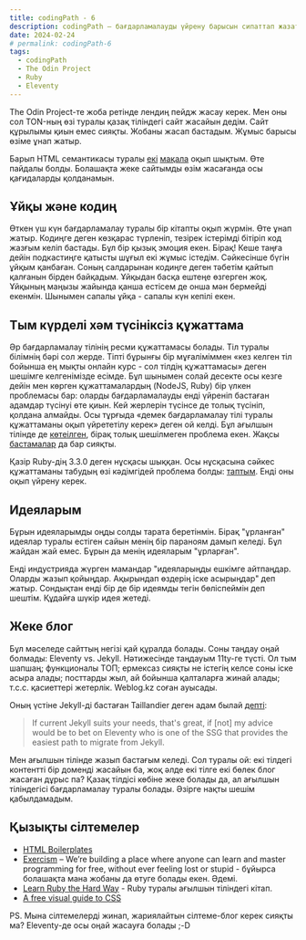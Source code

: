 ```yaml
---
title: codingPath - 6
description: codingPath – бағдарламалауды үйрену барысын сипаттап жазатын постарды біріктіретін тег. Бағдарламалауды өздігінен үйреніп жүрген адамдарға пайдалы болуы мүмкін.
date: 2024-02-24
# permalink: codingPath-6
tags:
  - codingPath
  - The Odin Project
  - Ruby
  - Eleventy
---
```


The Odin Project-те жоба ретінде лендиң пейдж жасау керек. Мен оны сол TON-ның өзі туралы қазақ тіліндегі сайт жасайын дедім. Сайт құрылымы қиын емес сияқты. Жобаны жасап бастадым. Жұмыс барысы өзіме ұнап жатыр.

Барып HTML семантикасы туралы [екі](https://web.dev/learn/html/semantic-html) [мақала](https://web.dev/learn/html/headings-and-sections) оқып шықтым. Өте пайдалы болды. Болашақта жеке сайтымды өзім жасағанда осы қағидаларды қолданамын.

<!--truncate-->

## Ұйқы және кодиң

Өткен үш күн бағдарламалау туралы бір кітапты оқып жүрмін. Өте ұнап жатыр. Кодиңге деген көзқарас түрленіп, тезірек істерімді бітіріп код жазғым келіп бастады. Бұл бір қызық эмоция екен. Бірақ! Кеше таңға дейін подкастиңге қатысты шұғыл екі жұмыс істедім. Сәйкесінше бүгін ұйқым қанбаған. Соның салдарынан кодиңге деген тәбетім қайтып қалғанын бірден байқадым. Ұйқыдан басқа ештеңе өзгерген жоқ. Ұйқының маңызы жайында қанша естісем де онша мән бермейді екенмін. Шынымен сапалы ұйқа - сапалы күн кепілі екен.

## Тым күрделі хәм түсініксіз құжаттама

Әр бағдарламалау тілінің ресми құжаттамасы болады. Тіл туралы білімнің бәрі сол жерде. Тіпті бұрынғы бір мұғаліміммен «кез келген тіл бойынша ең мықты онлайн курс - сол тілдің құжаттамасы» деген шешімге келгенімізде есімде. Бұл шынымен солай десекте осы кезге дейін мен көрген құжаттамалардың (NodeJS, Ruby) бір үлкен проблемасы бар: оларды бағдарламалауды енді үйреніп бастаған адамдар түсінуі өте қиын. Кей жерлерін түсінсе де толық түсініп, қолдана алмайды. Осы тұрғыда «демек бағдарламалау тілі туралы құжаттаманы оқып үйрететілу керек» деген ой келді. Бұл ағылшын тілінде де [көте](https://zverok.space/talks/#the-struggle-for-better-documentation-for-ruby-itself)[ілген](https://stackoverflow.com/questions/50688926/whats-the-most-official-documentation-of-or-way-to-learn-rubys-syntax), бірақ толық шешілмеген проблема екен. Жақсы [бастамалар](https://rubyreferences.github.io/) да бар сияқты.

Қазір Ruby-дің 3.3.0 деген нұсқасы шыққан. Осы нұсқасына сәйкес құжаттаманы табудың өзі кәдімгідей проблема болды: [таптым](https://docs.ruby-lang.org/en/3.3/index.html). Енді оны оқып үйрену керек.

## Идеяларым

Бұрын идеяларымды оңды солды тарата беретінмін. Бірақ "ұрланған" идеялар туралы естіген сайын менің бір параноям дамып келеді. Бұл жайдан жай емес. Бұрын да менің идеяларым "ұрларған".

<!-- Баяғыда мен Қазақ радиосында 3 ай істегенмін. Сондағы мақсатым: тікелей эфирде IT-тақырыбындағы бағдарлама жасау болған. Кейін тура мен ойластырылған нәрсе сол жерде шыққанын көрдім/естідім. Өкінішке орай ол ұзақ өмір сүрмеді. Осындай нәрселер бірнеше рет болған.  -->

<!-- Алдыңғы аптада бір бағдарламашы жігітпен таныстым. Transcribe.kz туралы айтып бердім. Бірге жасайық дедім. Енді телефонын алмайды. Хабар жоқ. Ех деп қойдым. Бопты. -->

<!-- коменттерді әдейі қалдырдым ;-) -->

Енді индустрияда жүрген мамандар "идеяларыңды ешкімге айтпаңдар. Оларды жазып қойыңдар. Ақырындап өздерің іске асырыңдар" деп жатыр. Сондықтан енді бір де бір идеямды тегін бөліспеймін деп шештім. Құдайға шүкір идея жетеді.

## Жеке блог

Бұл мәселеде сайттың негізі қай құралда болады. Соны таңдау оңай болмады: Eleventy vs. Jekyll. Нәтижесінде таңдауым 11ty-ге түсті. Ол тым шапшаң; функционалы ТОП; ермексаз сияқты не істегің келсе соны іске асыра алады; посттарды жыл, ай бойынша қалталарға жинай алады; т.с.с. қасиеттері жетерлік. Weblog.kz соған ауысады.

Оның үстіне Jekyll-ді бастаған Taillandier деген адам былай [депті](https://www.theregister.com/2021/09/14/future_of_jekyll_project_engine/):

> If current Jekyll suits your needs, that's great, if [not] my advice would be to bet on Eleventy who is one of the SSG that provides the easiest path to migrate from Jekyll.

Мен ағылшын тілінде жазып бастағым келеді. Сол туралы ой: екі тілдегі контентті бір доменді жасайын ба, жоқ әлде екі тілге екі бөлек блог жасаған дұрыс па? Қазақ тілдісі көбіне жеке болады да, ал ағылшын тіліндегісі бағдарламалау туралы болады. Әзірге нақты шешім қабылдамадым.

## Қызықты сілтемелер

- [HTML Boilerplates](https://htmlboilerplates.com/)
- [Exercism](https://exercism.org/) – We’re building a place where anyone can learn and master programming for free, without ever feeling lost or stupid - бұйырса болашақта мана жобаны да өтуге болады екен. Әдемі.
- [Learn Ruby the Hard Way](https://learnrubythehardway.org/book/) - Ruby туралы ағылшын тіліндегі кітап.
- [A free visual guide to CSS](https://cssreference.io/)

PS. Мына сілтемелерді жинап, жариялайтын сілтеме-блог керек сияқты ма? Eleventy-де осы оңай жасауға болады ;-D
